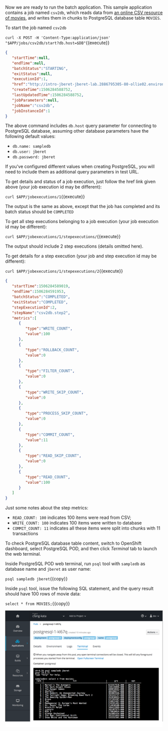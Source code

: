 Now we are ready to run the batch application. This sample application contains a job
named ``csv2db``, which reads data from 
[an online CSV resource of movies](https://raw.githubusercontent.com/jberet/jsr352/master/jberet-support/src/test/resources/movies-2012.csv), 
and writes them in chunks to PostgreSQL database table ``MOVIES``.

To start the job named ``csv2db``

``curl -X POST -H 'Content-Type:application/json' "$APP/jobs/csv2db/start?db.host=$DB"``{{execute}}

```json
{
   "startTime":null,
   "endTime":null,
   "batchStatus":"STARTING",
   "exitStatus":null,
   "executionId":1,
   "href":"http://intro-jberet-jberet-lab.2886795305-80-ollie02.environments.katacoda.com/intro-jberet/api/jobexecutions/1",
   "createTime":1506284588752,
   "lastUpdatedTime":1506284588752,
   "jobParameters":null,
   "jobName":"csv2db",
   "jobInstanceId":1
}
```

The above command includes ``db.host`` query parameter for connecting to PostgreSQL database, assuming
other database parameters have the following default values:

* ``db.name: sampledb``
* ``db.user: jberet``
* ``db.password: jberet``

If you've configured different values when creating PostgreSQL, you will need to include them as additional
query parameters in test URL.

To get details and status of a job execution, just follow the href link given above 
(your job execution id may be different):

``curl $APP/jobexecutions/1``{{execute}}

The output is the same as above, except that the job has completed and its batch status 
should be ``COMPLETED``

To get all step executions belonging to a job execution (your job execution id may be different):

``curl $APP/jobexecutions/1/stepexecutions/``{{execute}}

The output should include 2 step executions (details omitted here).

To get details for a step execution (your job and step execution id may be different):

``curl $APP/jobexecutions/1/stepexecutions/2``{{execute}}

```json
{
   "startTime":1506284589019,
   "endTime":1506284591953,
   "batchStatus":"COMPLETED",
   "exitStatus":"COMPLETED",
   "stepExecutionId":2,
   "stepName":"csv2db.step2",
   "metrics":[
      {
         "type":"WRITE_COUNT",
         "value":100
      },
      {
         "type":"ROLLBACK_COUNT",
         "value":0
      },
      {
         "type":"FILTER_COUNT",
         "value":0
      },
      {
         "type":"WRITE_SKIP_COUNT",
         "value":0
      },
      {
         "type":"PROCESS_SKIP_COUNT",
         "value":0
      },
      {
         "type":"COMMIT_COUNT",
         "value":11
      },
      {
         "type":"READ_SKIP_COUNT",
         "value":0
      },
      {
         "type":"READ_COUNT",
         "value":100
      }
   ]
}
```
Just some notes about the step metrics:

* ``READ_COUNT: 100`` indicates 100 items were read from CSV; 
* ``WRITE_COUNT: 100`` indicates 100 items were written to database
* ``COMMIT_COUNT: 11`` indicates all these items were split into chunks with 11 transactions

To check PostgreSQL database table content, switch to OpenShift dashboard, 
select PostgreSQL POD, and then click _Terminal_ tab to launch the web terminal.

Inside PostgreSQL POD web terminal, run ``psql`` tool with ``sampledb`` as database name
and ``jberet`` as user name:

``psql sampledb jberet``{{copy}}

Inside ``psql`` tool, issue the following SQL statement, and the query result should have
100 rows of movie data:

``select * from MOVIES;``{{copy}}

![PostgreSQL Table Content](../../assets/intro-openshift/java-batch-processing/06-psql.png)


